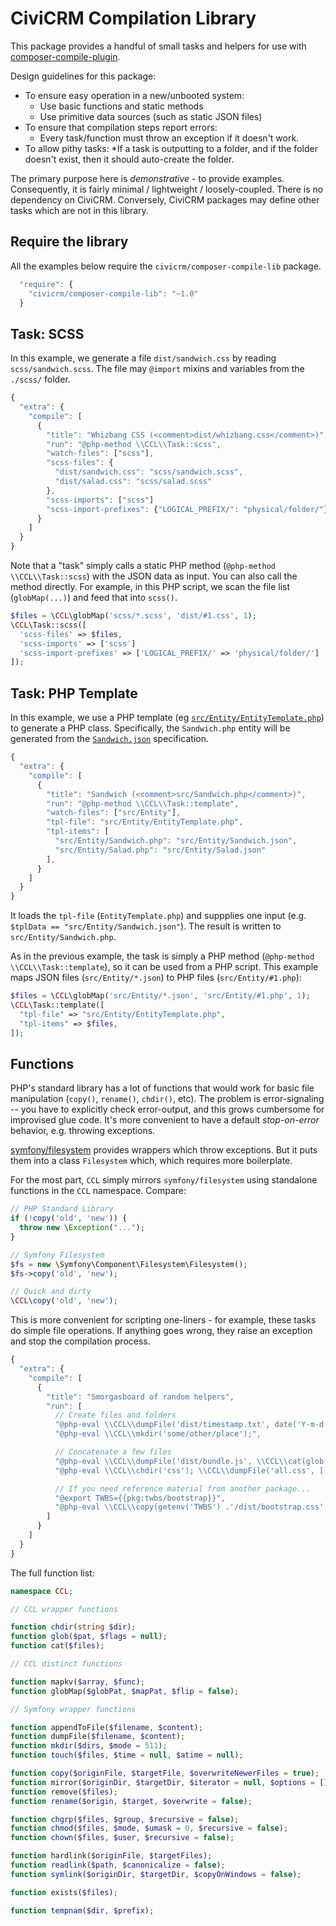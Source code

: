 # CiviCRM Compilation Library

This package provides a handful of small tasks and helpers for use with [composer-compile-plugin](https://github.com/civicrm/composer-compile-plugin).

Design guidelines for this package:

* To ensure easy operation in a new/unbooted system:
    * Use basic functions and static methods
    * Use primitive data sources (such as static JSON files)
* To ensure that compilation steps report errors:
    * Every task/function must throw an exception if it doesn't work.
* To allow pithy tasks:
    *If a task is outputting to a folder, and if the folder doesn't exist, then it should auto-create the folder.

The primary purpose here is *demonstrative* - to provide examples.  Consequently, it is fairly minimal / lightweight /
loosely-coupled.  There is no dependency on CiviCRM.  Conversely, CiviCRM packages may define other tasks which are not
in this library.

## Require the library

All the examples below require the `civicrm/composer-compile-lib` package.

```javascript
  "require": {
    "civicrm/composer-compile-lib": "~1.0"
  }
```

## Task: SCSS

In this example, we generate a file `dist/sandwich.css` by reading `scss/sandwich.scss`.  The file may `@import` mixins and
variables from the `./scss/` folder.

```javascript
{
  "extra": {
    "compile": [
      {
        "title": "Whizbang CSS (<comment>dist/whizbang.css</comment>)",
        "run": "@php-method \\CCL\\Task::scss",
        "watch-files": ["scss"],
        "scss-files": {
          "dist/sandwich.css": "scss/sandwich.scss",
          "dist/salad.css": "scss/salad.scss"
        },
        "scss-imports": ["scss"]
        "scss-import-prefixes": {"LOGICAL_PREFIX/": "physical/folder/"}
      }
    ]
  }
}
```

Note that a "task" simply calls a static PHP method (`@php-method \\CCL\\Task::scss`) with the JSON data as input.  You
can also call the method directly.  For example, in this PHP script, we scan the file list (`globMap(...)`) and feed
that into `scss()`.

```php
$files = \CCL\globMap('scss/*.scss', 'dist/#1.css', 1);
\CCL\Task::scss([
  'scss-files' => $files,
  'scss-imports' => ['scss']
  'scss-import-prefixes' => ['LOGICAL_PREFIX/' => 'physical/folder/']
]);
```

## Task: PHP Template

In this example, we use a PHP template (eg [`src/Entity/EntityTemplate.php`](tests/examples/EntityTemplate.php)) to generate a PHP class.
Specifically, the `Sandwich.php` entity will be generated from the [`Sandwich.json`](tests/examples/Sandwich.json) specification.

```javascript
{
  "extra": {
    "compile": [
      {
        "title": "Sandwich (<comment>src/Sandwich.php</comment>)",
        "run": "@php-method \\CCL\\Task::template",
        "watch-files": ["src/Entity"],
        "tpl-file": "src/Entity/EntityTemplate.php",
        "tpl-items": [
          "src/Entity/Sandwich.php": "src/Entity/Sandwich.json",
          "src/Entity/Salad.php": "src/Entity/Salad.json"
        ],
      }
    ]
  }
}
```

It loads the `tpl-file` (`EntityTemplate.php`) and suppplies one input (e.g. `$tplData == "src/Entity/Sandwich.json"`).
The result is written to `src/Entity/Sandwich.php`.

As in the previous example, the task is simply a PHP method (`@php-method \\CCL\\Task::template`), so it can be used
from a PHP script.  This example maps JSON files (`src/Entity/*.json`) to PHP files (`src/Entity/#1.php`):

```php
$files = \CCL\globMap('src/Entity/*.json', 'src/Entity/#1.php', 1);
\CCL\Task::template([
  "tpl-file" => "src/Entity/EntityTemplate.php",
  "tpl-items" => $files,
]);
```

## Functions

PHP's standard library has a lot of functions that would work for basic file manipulation (`copy()`, `rename()`, `chdir()`, etc).  The
problem is error-signaling -- you have to explicitly check error-output, and this grows cumbersome for improvised glue code.  It's more
convenient to have a default *stop-on-error* behavior, e.g.  throwing exceptions.

[symfony/filesystem](https://symfony.com/doc/current/components/filesystem.html) provides wrappers which throw exceptions.
But it puts them into a class `Filesystem` which, which requires more boilerplate.

For the most part, `CCL` simply mirrors `symfony/filesystem` using standalone functions in the `CCL` namespace. Compare:

```php
// PHP Standard Library
if (!copy('old', 'new')) {
  throw new \Exception("...");
}

// Symfony Filesystem
$fs = new \Symfony\Component\Filesystem\Filesystem();
$fs->copy('old', 'new');

// Quick and dirty
\CCL\copy('old', 'new');
```

This is more convenient for scripting one-liners - for example, these tasks do simple file operations. If anything
goes wrong, they raise an exception and stop the compilation process.

```javascript
{
  "extra": {
    "compile": [
      {
        "title": "Smorgasboard of random helpers",
        "run": [
          // Create files and folders
          "@php-eval \\CCL\\dumpFile('dist/timestamp.txt', date('Y-m-d H:i:s'));",
          "@php-eval \\CCL\\mkdir('some/other/place');",

          // Concatenate a few files
          "@php-eval \\CCL\\dumpFile('dist/bundle.js', \\CCL\\cat(glob('js/*.js'));",
          "@php-eval \\CCL\\chdir('css'); \\CCL\\dumpFile('all.css', ['colors.css', 'layouts.css']);",

          // If you need reference material from another package...
          "@export TWBS={{pkg:twbs/bootstrap}}",
          "@php-eval \\CCL\\copy(getenv('TWBS') .'/dist/bootstrap.css', 'web/main.css')"
        ]
      }
    ]
  }
}
```

The full function list:

```php
namespace CCL;

// CCL wrapper functions

function chdir(string $dir);
function glob($pat, $flags = null);
function cat($files);

// CCL distinct functions

function mapkv($array, $func);
function globMap($globPat, $mapPat, $flip = false);

// Symfony wrapper functions

function appendToFile($filename, $content);
function dumpFile($filename, $content);
function mkdir($dirs, $mode = 511);
function touch($files, $time = null, $atime = null);

function copy($originFile, $targetFile, $overwriteNewerFiles = true);
function mirror($originDir, $targetDir, $iterator = null, $options = []);
function remove($files);
function rename($origin, $target, $overwrite = false);

function chgrp($files, $group, $recursive = false);
function chmod($files, $mode, $umask = 0, $recursive = false);
function chown($files, $user, $recursive = false);

function hardlink($originFile, $targetFiles);
function readlink($path, $canonicalize = false);
function symlink($originDir, $targetDir, $copyOnWindows = false);

function exists($files);

function tempnam($dir, $prefix);
```
